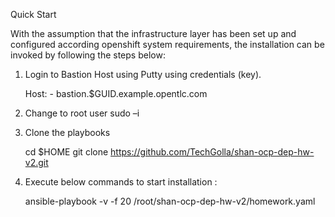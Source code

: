 
Quick Start

With the assumption that the infrastructure layer has been set up and configured according openshift system requirements, the installation can be invoked by following the steps below:

1.	Login to Bastion Host using Putty using credentials (key).

    Host: - bastion.$GUID.example.opentlc.com

2.	Change to root user
    sudo –i

3.	Clone the playbooks

    cd $HOME
    git clone https://github.com/TechGolla/shan-ocp-dep-hw-v2.git

4.	Execute below commands to start installation :

    ansible-playbook -v -f 20 /root/shan-ocp-dep-hw-v2/homework.yaml
